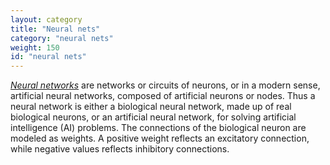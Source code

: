 ```yaml
---
layout: category
title: "Neural nets"
category: "neural nets"
weight: 150
id: "neural nets"
---
```


[*Neural networks*](https://en.wikipedia.org/wiki/Neural_network) are networks or circuits of neurons, or in a modern sense, artificial neural networks, composed of artificial neurons or nodes. Thus a neural network is either a biological neural network, made up of real biological neurons, or an artificial neural network, for solving artificial intelligence (AI) problems. The connections of the biological neuron are modeled as weights. A positive weight reflects an excitatory connection, while negative values reflects inhibitory connections.
